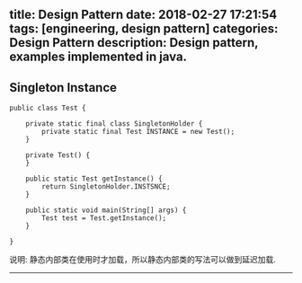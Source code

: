 title: Design Pattern
date: 2018-02-27 17:21:54
tags: [engineering, design pattern]
categories: Design Pattern
description: Design pattern, examples implemented in java.
---

## Singleton Instance

```
public class Test {
	
	private static final class SingletonHolder {
		private static final Test INSTANCE = new Test();
	}
	
	private Test() {
	}
	
	public static Test getInstance() {
		return SingletonHolder.INSTSNCE;
	}
	
	public static void main(String[] args) {
		Test test = Test.getInstance();
	}

}

```
说明: 静态内部类在使用时才加载，所以静态内部类的写法可以做到延迟加载.



---
